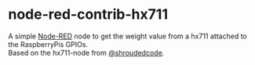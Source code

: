 # node-red-contrib-hx711
A simple <a href="http://nodered.org" target="_new">Node-RED</a> node to get the weight value from a hx711 attached to the RaspberryPis GPIOs.<br>
Based on the hx711-node from  [@shroudedcode](https://github.com/shroudedcode/hx711).
